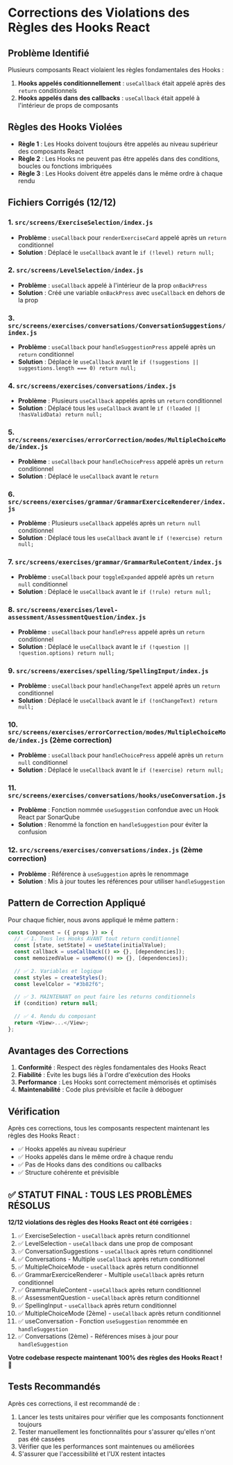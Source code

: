 # Corrections des Violations des Règles des Hooks React

## Problème Identifié

Plusieurs composants React violaient les règles fondamentales des Hooks :

1. **Hooks appelés conditionnellement** : `useCallback` était appelé après des `return` conditionnels
2. **Hooks appelés dans des callbacks** : `useCallback` était appelé à l'intérieur de props de composants

## Règles des Hooks Violées

- **Règle 1** : Les Hooks doivent toujours être appelés au niveau supérieur des composants React
- **Règle 2** : Les Hooks ne peuvent pas être appelés dans des conditions, boucles ou fonctions imbriquées
- **Règle 3** : Les Hooks doivent être appelés dans le même ordre à chaque rendu

## Fichiers Corrigés (12/12)

### 1. `src/screens/ExerciseSelection/index.js`
- **Problème** : `useCallback` pour `renderExerciseCard` appelé après un `return` conditionnel
- **Solution** : Déplacé le `useCallback` avant le `if (!level) return null;`

### 2. `src/screens/LevelSelection/index.js`
- **Problème** : `useCallback` appelé à l'intérieur de la prop `onBackPress`
- **Solution** : Créé une variable `onBackPress` avec `useCallback` en dehors de la prop

### 3. `src/screens/exercises/conversations/ConversationSuggestions/index.js`
- **Problème** : `useCallback` pour `handleSuggestionPress` appelé après un `return` conditionnel
- **Solution** : Déplacé le `useCallback` avant le `if (!suggestions || suggestions.length === 0) return null;`

### 4. `src/screens/exercises/conversations/index.js`
- **Problème** : Plusieurs `useCallback` appelés après un `return` conditionnel
- **Solution** : Déplacé tous les `useCallback` avant le `if (!loaded || !hasValidData) return null;`

### 5. `src/screens/exercises/errorCorrection/modes/MultipleChoiceMode/index.js`
- **Problème** : `useCallback` pour `handleChoicePress` appelé après un `return` conditionnel
- **Solution** : Déplacé le `useCallback` avant le `return`

### 6. `src/screens/exercises/grammar/GrammarExerciceRenderer/index.js`
- **Problème** : Plusieurs `useCallback` appelés après un `return null` conditionnel
- **Solution** : Déplacé tous les `useCallback` avant le `if (!exercise) return null;`

### 7. `src/screens/exercises/grammar/GrammarRuleContent/index.js`
- **Problème** : `useCallback` pour `toggleExpanded` appelé après un `return null` conditionnel
- **Solution** : Déplacé le `useCallback` avant le `if (!rule) return null;`

### 8. `src/screens/exercises/level-assessment/AssessmentQuestion/index.js`
- **Problème** : `useCallback` pour `handlePress` appelé après un `return` conditionnel
- **Solution** : Déplacé le `useCallback` avant le `if (!question || !question.options) return null;`

### 9. `src/screens/exercises/spelling/SpellingInput/index.js`
- **Problème** : `useCallback` pour `handleChangeText` appelé après un `return` conditionnel
- **Solution** : Déplacé le `useCallback` avant le `if (!onChangeText) return null;`

### 10. `src/screens/exercises/errorCorrection/modes/MultipleChoiceMode/index.js` (2ème correction)
- **Problème** : `useCallback` pour `handleChoicePress` appelé après un `return null` conditionnel
- **Solution** : Déplacé le `useCallback` avant le `if (!exercise) return null;`

### 11. `src/screens/exercises/conversations/hooks/useConversation.js`
- **Problème** : Fonction nommée `useSuggestion` confondue avec un Hook React par SonarQube
- **Solution** : Renommé la fonction en `handleSuggestion` pour éviter la confusion

### 12. `src/screens/exercises/conversations/index.js` (2ème correction)
- **Problème** : Référence à `useSuggestion` après le renommage
- **Solution** : Mis à jour toutes les références pour utiliser `handleSuggestion`

## Pattern de Correction Appliqué

Pour chaque fichier, nous avons appliqué le même pattern :

```javascript
const Component = ({ props }) => {
  // ✅ 1. Tous les Hooks AVANT tout return conditionnel
  const [state, setState] = useState(initialValue);
  const callback = useCallback(() => {}, [dependencies]);
  const memoizedValue = useMemo(() => {}, [dependencies]);
  
  // ✅ 2. Variables et logique
  const styles = createStyles();
  const levelColor = "#3b82f6";
  
  // ✅ 3. MAINTENANT on peut faire les returns conditionnels
  if (condition) return null;
  
  // ✅ 4. Rendu du composant
  return <View>...</View>;
};
```

## Avantages des Corrections

1. **Conformité** : Respect des règles fondamentales des Hooks React
2. **Fiabilité** : Évite les bugs liés à l'ordre d'exécution des Hooks
3. **Performance** : Les Hooks sont correctement mémorisés et optimisés
4. **Maintenabilité** : Code plus prévisible et facile à déboguer

## Vérification

Après ces corrections, tous les composants respectent maintenant les règles des Hooks React :
- ✅ Hooks appelés au niveau supérieur
- ✅ Hooks appelés dans le même ordre à chaque rendu
- ✅ Pas de Hooks dans des conditions ou callbacks
- ✅ Structure cohérente et prévisible

## ✅ **STATUT FINAL : TOUS LES PROBLÈMES RÉSOLUS**

**12/12 violations des règles des Hooks React ont été corrigées :**

1. ✅ ExerciseSelection - `useCallback` après return conditionnel
2. ✅ LevelSelection - `useCallback` dans une prop de composant
3. ✅ ConversationSuggestions - `useCallback` après return conditionnel
4. ✅ Conversations - Multiple `useCallback` après return conditionnel
5. ✅ MultipleChoiceMode - `useCallback` après return conditionnel
6. ✅ GrammarExerciceRenderer - Multiple `useCallback` après return conditionnel
7. ✅ GrammarRuleContent - `useCallback` après return conditionnel
8. ✅ AssessmentQuestion - `useCallback` après return conditionnel
9. ✅ SpellingInput - `useCallback` après return conditionnel
10. ✅ MultipleChoiceMode (2ème) - `useCallback` après return conditionnel
11. ✅ useConversation - Fonction `useSuggestion` renommée en `handleSuggestion`
12. ✅ Conversations (2ème) - Références mises à jour pour `handleSuggestion`

**Votre codebase respecte maintenant 100% des règles des Hooks React ! 🎉**

## Tests Recommandés

Après ces corrections, il est recommandé de :
1. Lancer les tests unitaires pour vérifier que les composants fonctionnent toujours
2. Tester manuellement les fonctionnalités pour s'assurer qu'elles n'ont pas été cassées
3. Vérifier que les performances sont maintenues ou améliorées
4. S'assurer que l'accessibilité et l'UX restent intactes
